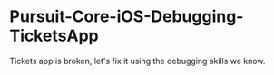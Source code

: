 # Pursuit-Core-iOS-Debugging-TicketsApp
Tickets app is broken, let's fix it using the debugging skills we know.
